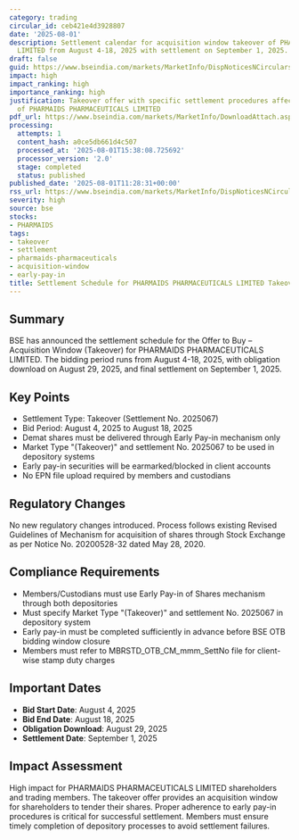 ```yaml
---
category: trading
circular_id: ceb421e4d3928807
date: '2025-08-01'
description: Settlement calendar for acquisition window takeover of PHARMAIDS PHARMACEUTICALS
  LIMITED from August 4-18, 2025 with settlement on September 1, 2025.
draft: false
guid: https://www.bseindia.com/markets/MarketInfo/DispNoticesNCirculars.aspx?Noticeid={BC529EBF-3BF0-4983-BED0-F8579D3C456F}&noticeno=20250801-27&dt=08/01/2025&icount=27&totcount=73&flag=0
impact: high
impact_ranking: high
importance_ranking: high
justification: Takeover offer with specific settlement procedures affecting shareholders
  of PHARMAIDS PHARMACEUTICALS LIMITED
pdf_url: https://www.bseindia.com/markets/MarketInfo/DownloadAttach.aspx?id=20250801-27&attachedId=
processing:
  attempts: 1
  content_hash: a0ce5db661d4c507
  processed_at: '2025-08-01T15:38:08.725692'
  processor_version: '2.0'
  stage: completed
  status: published
published_date: '2025-08-01T11:28:31+00:00'
rss_url: https://www.bseindia.com/markets/MarketInfo/DispNoticesNCirculars.aspx?Noticeid={BC529EBF-3BF0-4983-BED0-F8579D3C456F}&noticeno=20250801-27&dt=08/01/2025&icount=27&totcount=73&flag=0
severity: high
source: bse
stocks:
- PHARMAIDS
tags:
- takeover
- settlement
- pharmaids-pharmaceuticals
- acquisition-window
- early-pay-in
title: Settlement Schedule for PHARMAIDS PHARMACEUTICALS LIMITED Takeover Offer
---
```


## Summary

BSE has announced the settlement schedule for the Offer to Buy – Acquisition Window (Takeover) for PHARMAIDS PHARMACEUTICALS LIMITED. The bidding period runs from August 4-18, 2025, with obligation download on August 29, 2025, and final settlement on September 1, 2025.

## Key Points

- Settlement Type: Takeover (Settlement No. 2025067)
- Bid Period: August 4, 2025 to August 18, 2025
- Demat shares must be delivered through Early Pay-in mechanism only
- Market Type "(Takeover)" and settlement No. 2025067 to be used in depository systems
- Early pay-in securities will be earmarked/blocked in client accounts
- No EPN file upload required by members and custodians

## Regulatory Changes

No new regulatory changes introduced. Process follows existing Revised Guidelines of Mechanism for acquisition of shares through Stock Exchange as per Notice No. 20200528-32 dated May 28, 2020.

## Compliance Requirements

- Members/Custodians must use Early Pay-in of Shares mechanism through both depositories
- Must specify Market Type "(Takeover)" and settlement No. 2025067 in depository system
- Early pay-in must be completed sufficiently in advance before BSE OTB bidding window closure
- Members must refer to MBRSTD_OTB_CM_mmm_SettNo file for client-wise stamp duty charges

## Important Dates

- **Bid Start Date**: August 4, 2025
- **Bid End Date**: August 18, 2025
- **Obligation Download**: August 29, 2025
- **Settlement Date**: September 1, 2025

## Impact Assessment

High impact for PHARMAIDS PHARMACEUTICALS LIMITED shareholders and trading members. The takeover offer provides an acquisition window for shareholders to tender their shares. Proper adherence to early pay-in procedures is critical for successful settlement. Members must ensure timely completion of depository processes to avoid settlement failures.